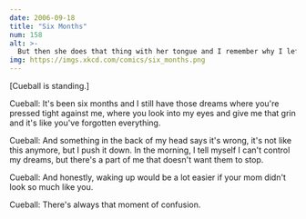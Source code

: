 ```yaml
---
date: 2006-09-18
title: "Six Months"
num: 158
alt: >-
  But then she does that thing with her tongue and I remember why I left you.
img: https://imgs.xkcd.com/comics/six_months.png
---
```

[Cueball is standing.]

Cueball: It's been six months and I still have those dreams where you're pressed tight against me, where you look into my eyes and give me that grin and it's like you've forgotten everything.

Cueball: And something in the back of my head says it's wrong, it's not like this anymore, but I push it down.  In the morning, I tell myself I can't control my dreams, but there's a part of me that doesn't want them to stop.

Cueball: And honestly, waking up would be a lot easier if your mom didn't look so much like you.

Cueball: There's always that moment of confusion.